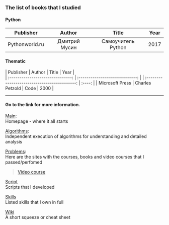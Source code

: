 ### The list of books that I studied

#### Python

| Publisher          				| Author    					  | Title 											| Year   |				                   
| :-------------------------------: | :-----------------------------: | :---------------------------------------------: | :----: | 
| Pythonworld.ru					| Дмитрий Мусин  				  | Самоучитель Python 								| 2017   |	


#### Thematic

| Publisher          				| Author    					  | Title 											| Year   |				                   
| :-------------------------------: | :-----------------------------: | | :-------------------------------------------: | :----: | 
| Microsoft Press					| Charles Petzold  				  | Code											| 2000   |	

<!---
| Publisher          				| Author    					  | Title 											| Year   |	
| Publisher          				| Author    					  | Title 											| Year   |	
| Publisher          				| Author    					  | Title 											| Year   |	
--->
___

#### Go to the link for more information.
[Main](https://github.com/dpaniq/Python): <br>
Homepage - where it all starts

[Algorithms](https://github.com/dpaniq/Python/tree/master/Algorithms): <br>
Independent execution of algorithms for understanding and detailed analysis
	
[Problems](https://github.com/dpaniq/Python/tree/master/Problems): <br>
Here are the sites with the courses, books and video courses that I passed/perfomed<br>
>[Video course](https://github.com/dpaniq/Python/tree/master/Problems/VideoCourse)	
	
[Script](https://github.com/dpaniq/Python/tree/master/Script)<br>
Scripts that I developed
	
[Skills](https://github.com/dpaniq/Python/tree/master/Experience%20%26%20Skills)<br>
Listed skills that I own in full

[Wiki](https://github.com/dpaniq/Python/wiki) <br>
A short squeeze or cheat sheet


